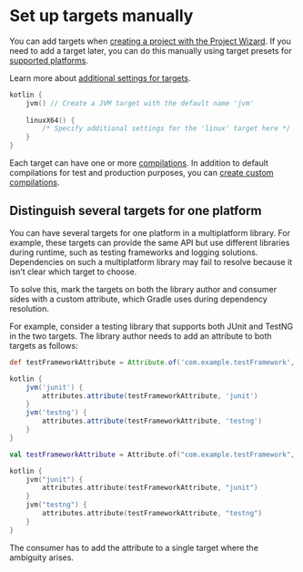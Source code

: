 
# Set up targets manually

You can add targets when [creating a project with the Project Wizard](mpp-create-lib.html). If you need to add a target 
later, you can do this manually using target presets for [supported platforms](mpp-supported-platforms.html).

Learn more about [additional settings for targets](mpp-dsl-reference.html#common-target-configuration).

<div class="sample" markdown="1" theme="idea" data-highlight-only>

```kotlin
kotlin {
    jvm() // Create a JVM target with the default name 'jvm'
        
    linuxX64() {
        /* Specify additional settings for the 'linux' target here */
    }
}
```

</div>

Each target can have one or more [compilations](mpp-configure-compilations.html). In addition to default compilations for
test and production purposes, you can [create custom compilations](mpp-configure-compilations.html#create-a-custom-compilation).

## Distinguish several targets for one platform

You can have several targets for one platform in a multiplatform library. For example, these targets can provide the same 
API but use different libraries during runtime, such as testing frameworks and logging solutions. Dependencies on such 
a multiplatform library may fail to resolve because it isn’t clear which target to choose.

To solve this, mark the targets on both the library author and consumer sides with a custom attribute, which Gradle uses 
during dependency resolution.
 
For example, consider a testing library that supports both JUnit and TestNG in the two targets. The library author needs 
to add an attribute to both targets as follows:

<div class="multi-language-sample" data-lang="groovy">
<div class="sample" markdown="1" theme="idea" mode="groovy" data-highlight-only>

```groovy
def testFrameworkAttribute = Attribute.of('com.example.testFramework', String)

kotlin {
    jvm('junit') {
        attributes.attribute(testFrameworkAttribute, 'junit')
    }
    jvm('testng') {
        attributes.attribute(testFrameworkAttribute, 'testng')
    }
}
```

</div>
</div>

<div class="multi-language-sample" data-lang="kotlin">
<div class="sample" markdown="1" theme="idea" mode="kotlin" data-highlight-only>

```kotlin
val testFrameworkAttribute = Attribute.of("com.example.testFramework", String::class.java)

kotlin {
    jvm("junit") {
        attributes.attribute(testFrameworkAttribute, "junit")
    }
    jvm("testng") {
        attributes.attribute(testFrameworkAttribute, "testng")
    }
}
```

</div>
</div>

The consumer has to add the attribute to a single target where the ambiguity arises.
